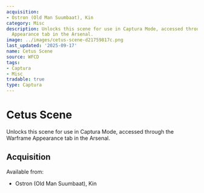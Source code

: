 ```yaml
---
acquisition:
- Ostron (Old Man Suumbaat), Kin
category: Misc
description: Unlocks this scene for use in Captura Mode, accessed through the Warframe
  Appearance tab in the Arsenal.
image: ../images/cetus-scene-d21759817c.png
last_updated: '2025-09-17'
name: Cetus Scene
source: WFCD
tags:
- Captura
- Misc
tradable: true
type: Captura
---
```


# Cetus Scene

Unlocks this scene for use in Captura Mode, accessed through the Warframe Appearance tab in the Arsenal.

## Acquisition

Available from:
- Ostron (Old Man Suumbaat), Kin

